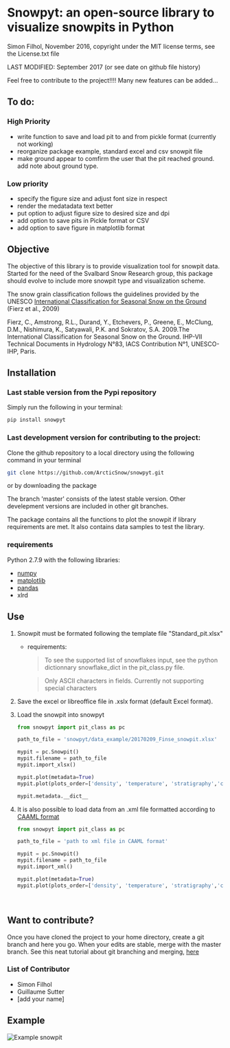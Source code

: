 # Snowpyt: an open-source library to visualize snowpits in Python
Simon Filhol, November 2016, copyright under the MIT license terms, see the License.txt file

LAST MODIFIED: September 2017 (or see date on github file history)

Feel free to contribute to the project!!!! Many new features can be added...

## To do:

### High Priority

- write function to save and load pit to and from pickle format (currently not working)
- reorganize package example, standard excel and csv snowpit file
- make ground appear to comfirm the user that the pit reached ground. add note about ground type.

### Low priority 
- specify the figure size and adjust font size in respect
- render the medatadata text better
- put option to adjust figure size to desired size and dpi
- add option to save pits in Pickle format or CSV
- add option to save figure in matplotlib format



## Objective
The objective of this library is to provide visualization tool for snowpit data. 
Started for the need of the Svalbard Snow Research group, this package should evolve
 to include more snowpit type and visualization scheme. 

The snow grain classification follows the guidelines provided by the UNESCO 
[International Classification for Seasonal Snow on the Ground](http://unesdoc.unesco.org/images/0018/001864/186462e.pdf) 
(Fierz et al., 2009)

Fierz, C., Amstrong, R.L., Durand, Y., Etchevers, P., Greene, E., McClung, D.M., Nishimura, K., Satyawali, P.K. and Sokratov, S.A. 2009.The International Classification for Seasonal Snow on the Ground. IHP-VII Technical Documents in 
Hydrology N°83, IACS Contribution N°1, UNESCO-IHP, Paris. 

## Installation

### Last stable version from the Pypi repository

Simply run the following in your terminal:
```bash
pip install snowpyt
```
### Last development version for contributing to the project:

Clone the github repository to a local directory using the following command in your terminal

```bash
git clone https://github.com/ArcticSnow/snowpyt.git
```
or by downloading the package

The branch 'master' consists of the latest stable version. Other develepment versions are included in other git branches.

The package contains all the functions to plot the snowpit if library requirements are met. It also contains data samples to test the library.

### requirements

Python 2.7.9 with the following libraries:
- [numpy](http://www.numpy.org/)
- [matplotlib](http://matplotlib.org/)
- [pandas](http://pandas.pydata.org/)
- xlrd

## Use

1. Snowpit must be formated following the template file "Standard_pit.xlsx"
   - requirements:
      > To see the supported list of snowflakes input, see the python         dictionnary snowflake_dict in the pit_class.py file.

      > Only ASCII characters in fields. Currently not supporting special characters

2. Save the excel or libreoffice file in .xslx format (default Excel format).

3. Load the snowpit into snowpyt

   ```python
   from snowpyt import pit_class as pc

   path_to_file = 'snowpyt/data_example/20170209_Finse_snowpit.xlsx'

   mypit = pc.Snowpit()
   mypit.filename = path_to_file
   mypit.import_xlsx()

   mypit.plot(metadata=True)
   mypit.plot(plots_order=['density', 'temperature', 'stratigraphy','crystal size'], metadata=True)

   mypit.metadata.__dict__
   ```

4. It is also possible to load data from an .xml file formatted according to  [CAAML format](http://caaml.org/)

   ```python
   from snowpyt import pit_class as pc

   path_to_file = 'path to xml file in CAAML format'

   mypit = pc.Snowpit()
   mypit.filename = path_to_file
   mypit.import_xml()

   mypit.plot(metadata=True)
   mypit.plot(plots_order=['density', 'temperature', 'stratigraphy','crystal size'], metadata=True)

   ```

   ​

## Want to contribute?
Once you have cloned the project to your home directory, create a git branch and here you go. When your edits are stable, merge with the master branch. See this neat tutorial about git branching and merging, [here](https://git-scm.com/book/en/v2/Git-Branching-Basic-Branching-and-Merging)

### List of Contributor
- Simon Filhol
- Guillaume Sutter
- [add your name]

## Example
![Example snowpit](snowpyt/Standard_pit.png)








